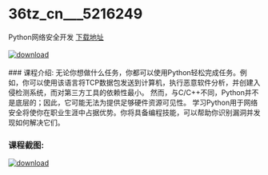 # 36tz_cn___5216249
Python网络安全开发
[下载地址](http://www.36tz.cn/article/5216249 "下载地址")
<br/></br>[![download](http://36tz.cn/muke_img/2020_11_2-63-300x220.png "下载地址")](http://www.36tz.cn/article/5216249 "下载地址")
<br/></br>### 课程介绍:
无论你想做什么任务，你都可以使用Python轻松完成任务。例如，你可以使用该语言将TCP数据包发送到计算机，执行恶意软件分析，并创建入侵检测系统，而对第三方工具的依赖性最小。
然而，与C/C++不同，Python并不是底层的；因此，它可能无法为提供足够硬件资源可见性。
学习Python用于网络安全将使你在职业生涯中占据优势。你将具备编程技能，可以帮助你识别漏洞并发现如何解决它们。

### 课程截图:
[![download](http://36tz.cn/muke_img/2020_11_1-64.png "下载地址")](http://www.36tz.cn/article/5216249 "下载地址")
